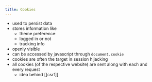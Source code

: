 ```yaml
---
title: Cookies
---
```


* used to persist data
* stores information like
  * theme preference
  * logged in or not
  * tracking info
* openly visible
* can be accessed by javascript through `document.cookie`
* cookies are often the target in session hijacking
* all cookies (of the respective website) are sent along with each and every request
  * idea behind [[csrf]]
